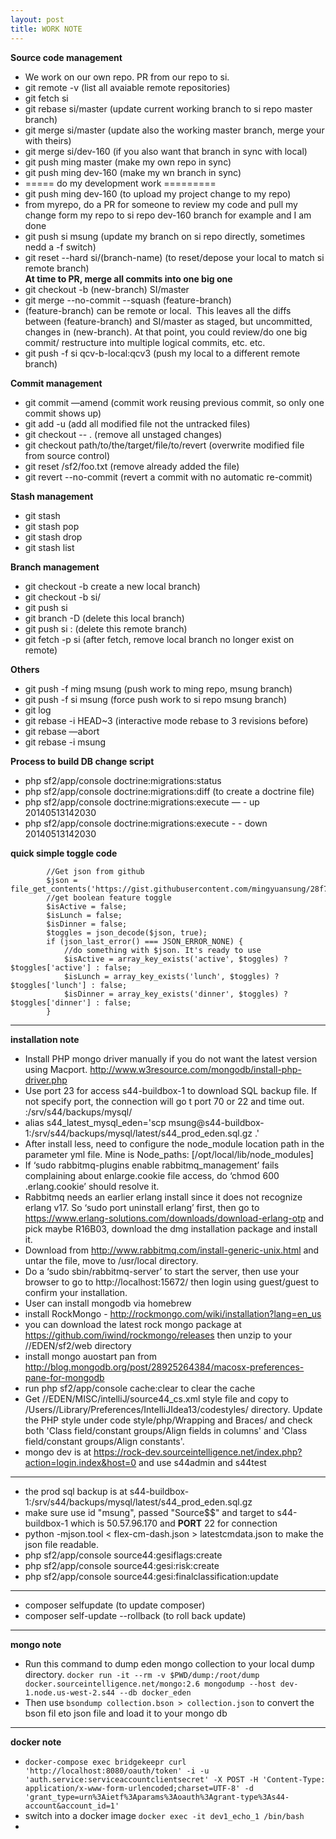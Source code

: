 ```yaml
---
layout: post
title: WORK NOTE
---
```


**Source code management**  

* We work on our own repo. PR from our repo to si.
* git remote -v (list all avaiable remote repositories)
* git fetch si
* git rebase si/master (update current working branch to si repo master branch)
* git merge si/master (update also the working master branch, merge your with theirs)
* git merge si/dev-160 (if you also want that branch in sync with local)
* git push ming master (make my own repo in sync)
* git push ming dev-160 (make my wn branch in sync)
*  ===== do my development work =========
* git push ming dev-160 (to upload my project change to my repo)
* from myrepo, do a PR for someone to review my code and pull my change form my repo to si repo dev-160 branch for example and I am done
* git push si msung (update my branch on si repo directly, sometimes nedd a -f switch)  
* git reset --hard si/(branch-name) (to reset/depose your local to match si remote branch)  
**At time to PR, merge all commits into one big one**
* git checkout -b (new-branch) SI/master  
* git merge --no-commit --squash (feature-branch)
* (feature-branch) can be remote or local.   This leaves all the diffs between (feature-branch) and SI/master as staged, but uncommitted, changes in (new-branch).  At that point, you could review/do one big commit/ restructure into multiple logical commits, etc. etc.
* git push -f si qcv-b-local:qcv3  (push my local to a different remote branch)

**Commit management**  

* git commit —amend (commit work reusing previous commit, so only one commit shows up)  
* git add -u (add all modified file not the untracked files)
* git checkout -- .  (remove all unstaged changes)
* git checkout path/to/the/target/file/to/revert (overwrite modified file from source control)
* git reset /sf2/foo.txt (remove already added the file) 
* git revert --no-commit <commit hash> (revert a commit with no automatic re-commit)

**Stash management**

* git stash
* git stash pop
* git stash drop
* git stash list  

**Branch management**  

* git checkout -b <new-branch-name>  create a new local branch)
* git checkout -b <local-branch-name> si/<remote-branch-name>
* git push si <new-brnach-name> 
* git branch -D <the-local-branch> (delete this local branch)
* git push si :<the-remove-branch> (delete this remote branch)
* git fetch -p si (after fetch, remove local branch no longer exist on remote) 

**Others**  

* git push -f ming msung (push work to ming repo, msung branch)
* git push -f si msung (force push work to si repo msung branch)
* git log
* git rebase -i HEAD~3 (interactive mode rebase to 3 revisions before)
* git rebase —abort
* git rebase -i msung


**Process to build DB change script**  

* php sf2/app/console doctrine:migrations:status
* php sf2/app/console doctrine:migrations:diff (to create a doctrine file)
* php sf2/app/console doctrine:migrations:execute — - up 20140513142030
* php sf2/app/console doctrine:migrations:execute - - down 20140513142030
  
**quick simple toggle code**

```
        //Get json from github    
        $json = file_get_contents('https://gist.githubusercontent.com/mingyuansung/28f7bcda7f2e3bfe4618/raw');
        //get boolean feature toggle
        $isActive = false;
        $isLunch = false;
        $isDinner = false;
        $toggles = json_decode($json, true);
        if (json_last_error() === JSON_ERROR_NONE) {
            //do something with $json. It's ready to use
            $isActive = array_key_exists('active', $toggles) ? $toggles['active'] : false;
            $isLunch = array_key_exists('lunch', $toggles) ? $toggles['lunch'] : false;
            $isDinner = array_key_exists('dinner', $toggles) ? $toggles['dinner'] : false;
        }

```  

---
**installation note**  

* Install PHP mongo driver manually if you do not want the latest version using Macport.  http://www.w3resource.com/mongodb/install-php-driver.php
* Use port 23 for access s44-buildbox-1 to download SQL backup file.  If not specify port, the connection will go t port 70 or 22 and time out. :/srv/s44/backups/mysql/
* alias s44_latest_mysql_eden='scp msung@s44-buildbox-1:/srv/s44/backups/mysql/latest/s44_prod_eden.sql.gz .'
* After install less, need to configure the node_module location path in the parameter yml file.  Mine is Node_paths: [/opt/local/lib/node_modules]
* If ‘sudo rabbitmq-plugins enable rabbitmq_management’ fails complaining about enlarge.cookie file access, do ‘chmod 600 .erlang.cookie’ should resolve it.
* Rabbitmq needs an earlier erlang install since it does not recognize erlang v17.  So ‘sudo port uninstall erlang’ first, then go to https://www.erlang-solutions.com/downloads/download-erlang-otp and pick maybe R16B03, download the dmg installation package and install it.
* Download from http://www.rabbitmq.com/install-generic-unix.html and untar the file, move to /usr/local directory.
* Do a ‘sudo sbin/rabbitmq-server’ to start the server, then use your browser to go to http://localhost:15672/ then login using guest/guest to confirm your installation.
* User can install mongodb via homebrew
* install RockMongo - http://rockmongo.com/wiki/installation?lang=en_us 
* you can download the latest rock mongo package at https://github.com/iwind/rockmongo/releases then unzip to your //EDEN/sf2/web directory
* install mongo auostart pan from http://blog.mongodb.org/post/28925264384/macosx-preferences-pane-for-mongodb
* run php sf2/app/console cache:clear to clear the cache  
* Get //EDEN/MISC/intelliJ/source44_cs.xml style file and copy to  /Users/<yourusername>/Library/Preferences/IntelliJIdea13/codestyles/ directory. Update the PHP style under code style/php/Wrapping and Braces/ and check both 'Class field/constant groups/Align fields in columns' and 'Class field/constant groups/Align constants'.
* mongo dev is at https://rock-dev.sourceintelligence.net/index.php?action=login.index&host=0  and use s44admin and s44test

---
* the prod sql backup is at s44-buildbox-1:/srv/s44/backups/mysql/latest/s44_prod_eden.sql.gz 
* make sure use  id "msung", passed "Source$$" and target to s44-buildbox-1 which is 50.57.96.170 and **PORT** 22 for connection  
* python -mjson.tool < flex-cm-dash.json > latestcmdata.json to make the json file readable.
* php sf2/app/console source44:gesiflags:create
* php sf2/app/console source44:gesi:risk:create
* php sf2/app/console source44:gesi:finalclassification:update  

---
* composer selfupdate   (to update composer)
* composer self-update --rollback   (to roll back update)

---
**mongo note** 

* Run this command to dump eden mongo collection to your local dump directory.  `docker run -it --rm -v $PWD/dump:/root/dump docker.sourceintelligence.net/mongo:2.6 mongodump --host dev-1.node.us-west-2.s44 --db docker_eden`   
* Then use `bsondump collection.bson > collection.json` to convert the bson fil eto json file and load it to your mongo db

---
**docker note** 

* `docker-compose exec bridgekeepr curl 'http://localhost:8080/oauth/token' -i -u 'auth.service:serviceaccountclientsecret' -X POST -H 'Content-Type: application/x-www-form-urlencoded;charset=UTF-8' -d 'grant_type=urn%3Aietf%3Aparams%3Aoauth%3Agrant-type%3As44-account&account_id=1'`
* switch into a docker image `docker exec -it dev1_echo_1 /bin/bash`
* 


